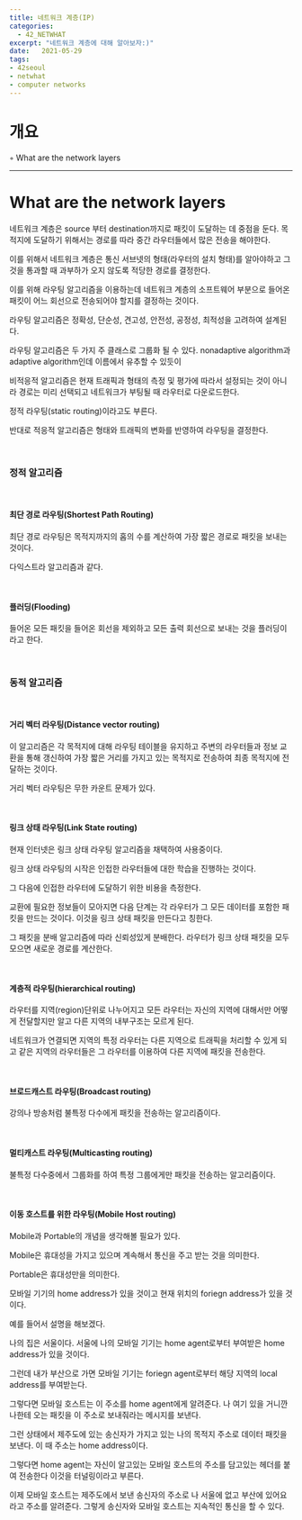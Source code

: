 ```yaml
---
title: 네트워크 계층(IP)
categories: 
  - 42_NETWHAT
excerpt: "네트워크 계층에 대해 알아보자:)"
date:   2021-05-29
tags:
- 42seoul
- netwhat
- computer networks
---
```



# 개요

◦ What are the network layers 


---


# What are the network layers 

네트워크 계층은 source 부터 destination까지로 패킷이 도달하는 데 중점을 둔다. 목적지에 도달하기 위해서는 경로를 따라 중간 라우터들에서 많은 전송을 해야한다.

이를 위해서 네트워크 계층은 통신 서브넷의 형태(라우터의 설치 형태)를 알아야하고 그것을 통과할 때 과부하가 오지 않도록 적당한 경로를 결정한다.

이를 위해 라우팅 알고리즘을 이용하는데 네트워크 계층의 소프트웨어 부분으로 들어온 패킷이 어느 회선으로 전송되어야 할지를 결정하는 것이다.

라우팅 알고리즘은 정확성, 단순성, 견고성, 안전성, 공정성, 최적성을 고려하여 설계된다. 

라우팅 알고리즘은 두 가지 주 클래스로 그룹화 될 수 있다. nonadaptive algorithm과 adaptive algorithm인데 이름에서 유추할 수 있듯이

비적응적 알고리즘은 현재 트래픽과 형태의 측정 및 평가에 따라서 설정되는 것이 아니라 경로는 미리 선택되고 네트워크가 부팅될 때 라우터로 다운로드한다.

정적 라우팅(static routing)이라고도 부른다.

반대로 적응적 알고리즘은 형태와 트래픽의 변화를 반영하여 라우팅을 결정한다.

<br />

### 정적 알고리즘


<br />

#### 최단 경로 라우팅(Shortest Path Routing)

최단 경로 라우팅은 목적지까지의 홉의 수를 계산하여 가장 짧은 경로로 패킷을 보내는 것이다.

다익스트라 알고리즘과 같다.


<br />

#### 플러딩(Flooding)

들어온 모든 패킷을 들어온 회선을 제외하고 모든 출력 회선으로 보내는 것을 플러딩이라고 한다.

<br />


### 동적 알고리즘

<br />

#### 거리 벡터 라우팅(Distance vector routing)

이 알고리즘은 각 목적지에 대해 라우팅 테이블을 유지하고 주변의 라우터들과 정보 교환을 통해 갱신하여 가장 짧은 거리를 가지고 있는 목적지로 전송하여 최종 목적지에 전달하는 것이다.

거리 벡터 라우팅은 무한 카운트 문제가 있다.

<br />

#### 링크 상태 라우팅(Link State routing)

현재 인터넷은 링크 상태 라우팅 알고리즘을 채택하여 사용중이다. 

링크 상태 라우팅의 시작은 인접한 라우터들에 대한 학습을 진행하는 것이다. 

그 다음에 인접한 라우터에 도달하기 위한 비용을 측정한다.

교환에 필요한 정보들이 모아지면 다음 단계는 각 라우터가 그 모든 데이터를 포함한 패킷을 만드는 것이다. 이것을 링크 상태 패킷을 만든다고 칭한다.

그 패킷을 분배 알고리즘에 따라 신뢰성있게 분배한다. 라우터가 링크 상태 패킷을 모두 모으면 새로운 경로를 계산한다.

<br />

#### 계층적 라우팅(hierarchical routing)

라우터를 지역(region)단위로 나누어지고 모든 라우터는 자신의 지역에 대해서만 어떻게 전달할지만 알고 다른 지역의 내부구조는 모르게 된다.

네트워크가 연결되면 지역의 특정 라우터는 다른 지역으로 트래픽을 처리할 수 있게 되고 같은 지역의 라우터들은 그 라우터를 이용하여 다른 지역에 패킷을 전송한다.

<br />

#### 브로드캐스트 라우팅(Broadcast routing)

강의나 방송처럼 불특정 다수에게 패킷을 전송하는 알고리즘이다.

<br />

#### 멀티캐스트 라우팅(Multicasting routing)

불특정 다수중에서 그룹화를 하여 특정 그룹에게만 패킷을 전송하는 알고리즘이다.

<br />

#### 이동 호스트를 위한 라우팅(Mobile Host routing)

Mobile과 Portable의 개념을 생각해볼 필요가 있다.

Mobile은 휴대성을 가지고 있으며 계속해서 통신을 주고 받는 것을 의미한다.

Portable은 휴대성만을 의미한다.

모바일 기기의 home address가 있을 것이고 현재 위치의 foriegn address가 있을 것이다.

예를 들어서 설명을 해보겠다.

나의 집은 서울이다. 서울에 나의 모바일 기기는 home agent로부터 부여받은 home address가 있을 것이다.

그런데 내가 부산으로 가면 모바일 기기는 foriegn agent로부터 해당 지역의 local address를 부여받는다. 

그렇다면 모바일 호스트는 이 주소를 home agent에게 알려준다. 나 여기 있을 거니깐 나한테 오는 패킷을 이 주소로 보내줘라는 메시지를 보낸다.

그런 상태에서 제주도에 있는 송신자가 가지고 있는 나의 목적지 주소로 데이터 패킷을 보낸다. 이 때 주소는 home address이다.

그렇다면 home agent는 자신이 알고있는 모바일 호스트의 주소를 담고있는 헤더를 붙여 전송한다 이것을 터널링이라고 부른다.

이제 모바일 호스트는 제주도에서 보낸 송신자의 주소로 나 서울에 없고 부산에 있어요라고 주소를 알려준다. 그렇게 송신자와 모바일 호스트는 지속적인 통신을 할 수 있다.


<br />
<br />

